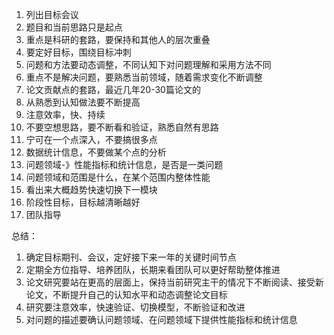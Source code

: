 1. 列出目标会议
2. 题目和当前思路只是起点
3. 重点是科研的套路，要保持和其他人的层次重叠
4. 要定好目标，围绕目标冲刺
5. 问题和方法要动态调整，不同认知下对问题理解和采用方法不同
6. 重点不是解决问题，要熟悉当前领域，随着需求变化不断调整
7. 论文贡献点的套路，最近几年20-30篇论文的
8. 从熟悉到认知做法要不断提高
9. 注意效率，快、持续
10. 不要空想思路，要不断看和验证，熟悉自然有思路
11. 宁可在一个点深入，不要搞很多点
12. 数据统计信息，不要做某个点的分析
13. 问题领域-》性能指标和统计信息，是否是一类问题
14. 问题领域和范围是什么，在某个范围内整体性能
15. 看出来大概趋势快速切换下一模块
16. 阶段性目标，目标越清晰越好
17. 团队指导


总结：
1. 确定目标期刊、会议，定好接下来一年的关键时间节点
2. 定期全方位指导、培养团队，长期来看团队可以更好帮助整体推进
3. 论文研究要站在更高的层面上，保持当前研究主干的情况下不断阅读、接受新论文，不断提升自己的认知水平和动态调整论文目标
4. 研究要注意效率，快速验证、切换模型，不断验证和改进
5. 对问题的描述要确认问题领域、在问题领域下提供性能指标和统计信息